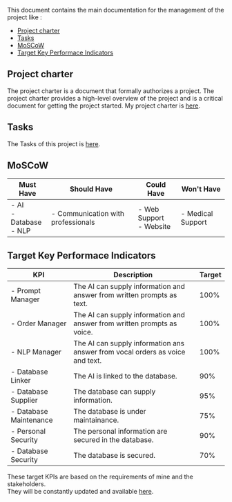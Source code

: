This document contains the main documentation for the management of the project like :

- [Project charter](#project-charter)
- [Tasks](#tasks)
- [MoSCoW](#moscow)
- [Target Key Performace Indicators](#target-key-performace-indicators)

## Project charter

The project charter is a document that formally authorizes a project. The project charter provides a high-level overview of the project and is a critical document for getting the project started. My project charter is [here](projectCharter.md).

## Tasks

The Tasks of this project is [here](https://docs.google.com/spreadsheets/d/1L_qXBsusscuz7HUlO1ZBCb1g0xbGEKxguOL09TSiGa4/edit?usp=sharing).

## MoSCoW

| Must Have| Should Have | Could Have | Won't Have |
| -------- | ----------- | ---------- | ---------- |
| - AI<br>- Database<br>- NLP | - Communication with professionals | - Web Support<br> - Website | - Medical Support |

## Target Key Performace Indicators

| KPI | Description | Target |
| --- | ----------- | ------ |
| - Prompt Manager | The AI can supply information and answer from written prompts as text. | 100% |
| - Order Manager | The AI can supply information and answer from written prompts as voice. | 100% |
| - NLP Manager | The AI can supply information ans answer from vocal orders as voice and text. | 100% |
| - Database Linker | The AI is linked to the database. | 90% |
| - Database Supplier | The database can supply information. | 95% |
| - Database Maintenance | The database is under maintainance. | 75% |
| - Personal Security | The personal information are secured in the database. | 90% |
| - Database Security | The database is secured. | 70% |

These target KPIs are based on the requirements of mine and the stakeholders.<br>They will be constantly updated and available [here](https://docs.google.com/spreadsheets/d/1vgAUFMvaVsJUrl9auPCQnrgWFBCn9Taq41THd1hsXxw/edit?usp=sharing).

